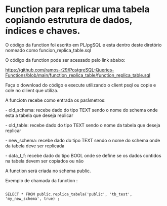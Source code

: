 # Function para replicar uma tabela copiando estrutura de dados, índices e chaves.
<p>O código da function foi escrito em PL/pgSQL e esta dentro deste diretório nomeado como funcion_replica_table.sql </p>
<p>O código da function pode ser acessado pelo link abaixo: </p>

https://github.com/ramos-r29/PostgreSQL-Queries-Functions/blob/main/function_replica_table/function_replica_table.sql

<p>Faça o download do código e execute utilizando o client psql ou copie e cole no cllient que utiliza.</p> 

<p>A funciotn recebe como entrada os parâmetros: </p>
<p> - old_schema: recebe dado do tipo TEXT sendo o nome do schema onde esta a tabela que deseja replicar </p>
<p> - old_table: recebe dado do tipo TEXT sendo o nome da tabela que deseja replicar</p>
<p> - new_schema: recebe dado do tipo TEXT sendo o nome do schema onde da tabela deve ser replicada </p> 
<p> - data_t_f: recebe dado do tipo BOOL onde se define se os dados contidos na tabela devem ser copiados ou não </p> 

<p>A function será criada no schema public.</p> 

<p>Exemplo de chamada da function :</p> 

```

SELECT * FROM public.replica_tabela('public', 'tb_test', 'my_new_schema', true) ; 

```
